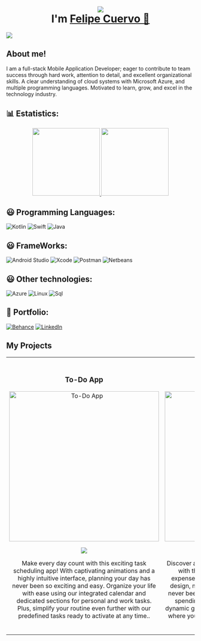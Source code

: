 <!DOCTYPE html>
<html>
<body>
    <div align="center">
        <h1><img src="https://readme-typing-svg.demolab.com/?font=Roboto+Mono&pause=1000&color=FFFFFF&center=verdadero&vCenter=verdadero&width=500&lines=Hello%20World!!"> <br> I'm <a href="https://lcuervom.wixsite.com/website">Felipe Cuervo 👋</a> 
           <!-- <h1>Hello World!! <br> I'm <a href="https://lcuervom.wixsite.com/website">Felipe Cuervo 👋</a> -->
    </div>
    <img src="https://i.imgur.com/d56Ujrt.png">
</body>
</html>




## About me!

I am a full-stack Mobile Application Developer; eager to contribute to team success through hard work, attention to detail, and excellent organizational skills. A clear understanding of cloud systems with Microsoft Azure, and multiple programming languages. Motivated to learn, grow, and excel in the technology industry.
<be>


## 📊 Estatistics:

<p align="center">
<a href="https://github.com/lycancrow">
  <img height="180em" src="https://github-readme-stats-eight-theta.vercel.app/api?username=lycancrow&show_icons=true&theme=algolia&include_all_commits=true&count_private=true"/>
  <img height="180em" src="https://github-readme-stats-eight-theta.vercel.app/api/top-langs/?username=lycancrow&layout=compact&langs_count=8&theme=algolia"/>
</a>
</p>


## 😃 Programming Languages:

<p>
<img alt="Kotlin" src="https://img.shields.io/badge/kotlin-%237F52FF.svg?style=for-the-badge&logo=kotlin&logoColor=white"></a>
<img alt="Swift" src="https://img.shields.io/badge/swift-F54A2A?style=for-the-badge&logo=swift&logoColor=white"></a>
<img alt="Java" src="https://img.shields.io/badge/java-%23ED8B00.svg?style=for-the-badge&logo=openjdk&logoColor=white"></a>
</p>



## 😃 FrameWorks:


<p>
<img alt="Android Studio" src="https://img.shields.io/badge/Android%20Studio-3DDC84.svg?style=for-the-badge&logo=android-studio&logoColor=white"></a>
<img alt="Xcode" src="https://img.shields.io/badge/Xcode-007ACC?style=for-the-badge&logo=Xcode&logoColor=white"></a>
<img alt="Postman" src="https://img.shields.io/badge/Postman-FF6C37?style=for-the-badge&logo=postman&logoColor=white"></a>
<img alt="Netbeans" src="https://img.shields.io/badge/NetBeansIDE-1B6AC6.svg?style=for-the-badge&logo=apache-netbeans-ide&logoColor=white"></a>
</p>



## 😃 Other technologies:

<p>
<img alt="Azure" src="https://img.shields.io/badge/azure-%230072C6.svg?style=for-the-badge&logo=microsoftazure&logoColor=white"></a>
<img alt="Linux" src="https://img.shields.io/badge/Linux-FCC624?style=for-the-badge&logo=linux&logoColor=black"></a>
<img alt="Sql" src="https://img.shields.io/badge/Microsoft%20SQL%20Server-CC2927?style=for-the-badge&logo=microsoft%20sql%20server&logoColor=white"></a>
</p>


## 💼 Portfolio:


<p>
<a href="https://www.behance.net/luisfecuervo"><img alt="Behance" src="https://img.shields.io/badge/Behance-1769ff?style=for-the-badge&logo=behance&logoColor=white"></a>
<a href="https://www.linkedin.com/in/felipe-cuervo-2284ba197/"><img alt="LinkedIn" src="https://img.shields.io/badge/linkedin-%230077B5.svg?style=for-the-badge&logo=linkedin&logoColor=white"></a>
</p>



##   My Projects


<table>
<tr>
<td width="50%">
<h3 align="center">To-Do App</h3>
<div align="center">
<a href="https://github.com/lycancrow/To-Do-App" target="_blank"><img src="https://i.imgur.com/eClFpoX.png" width="400" alt="To-Do App"></a>
<p>
<a href="https://github.com/lycancrow/To-Do-App" target="_blank">
<img src="https://img.shields.io/badge/CODE-ff9?style=for-the-badge&logo=github&logoColor=black">
</a>

</p>
<p>Make every day count with this exciting task scheduling app! With captivating animations and a highly intuitive interface, planning your day has never been so exciting and easy. Organize your life with ease using our integrated calendar and dedicated sections for personal and work tasks. Plus, simplify your routine even further with our predefined tasks ready to activate at any time..</p>
</div>
                                                                                      
</td>


<td width="50%"> <br>
<h3 align="center">Expense Tracker</h3>
<div align="center">                                       
<a href="https://github.com/lycancrow/Expense-tracker" target="_blank"><img src="https://i.imgur.com/plw6vCn.png" width="400" alt="Expense Tracker"></a>
<br>
<p>
<a href="https://github.com/lycancrow/Expense-tracker" target="_blank">
<img src="https://img.shields.io/badge/CODE-80ffaa?style=for-the-badge&logo=github&logoColor=black">
</a>

</p>
</p>Discover a new way to take control of your finances with this application that allows you to track expenses. With an intuitive interface and elegant design, managing your income and expenses has never been so simple and attractive. Visualize your spending habits clearly and concisely through dynamic graphs that allow you to quickly understand where your money goes and how you can optimize your finances!</p>
</div>                                                             
</table>                                                                                 
</div>
<br>
                                                                           
</div>
<br>
